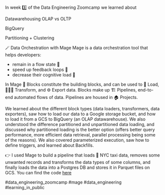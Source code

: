 In week 3️⃣ of the Data Engineering Zoomcamp we learned about 

Datawarehousing 
OLAP vs OLTP

BigQuery

Partitioning + Clustering

🪄 Data Orchestration with Mage
Mage is a data orchestration tool that helps developers:
* remain in a flow state 🌊
* speed up feedback loops 🔁
* decrease their cognitive load 🧱

In Mage 🧱 Blocks constitute the building blocks, and can be used to 🔨 Load, 👷🏻‍♂️ Transform, and ⚙️ Export data. Blocks make up 🏗️ Pipelines, end-to-end automated flows of data. Pipelines are housed in 🏠 Projects.

We learned about the different block types (data loaders, transformers, data exporters), saw how to load our data to a Google storage bucket, and how to load it from a GCS to BigQuery (an OLAP datawarehouse). We also understood the difference partitioned and unpartitioned data loading, and discussed why partitioned loading is the better option (offers better query performance, more efficient data retrieval, parallel processing being some of the reasons). We also covered parameterized execution, saw how to define triggers, and learned about Backfills.

👉 I used Mage to build a pipeline that loads 🚕 NYC taxi data, removes some unwanted records and transforms the data types of some columns, and finally loads the data into a Postgres DB and stores it in Parquet files on GCS. You can find the code [here](https://github.com/el-grudge/data-engineering-zoomcamp/tree/main/week_2) 

#data_engineering_zoomcamp #mage #data_engineering #learning_in_public